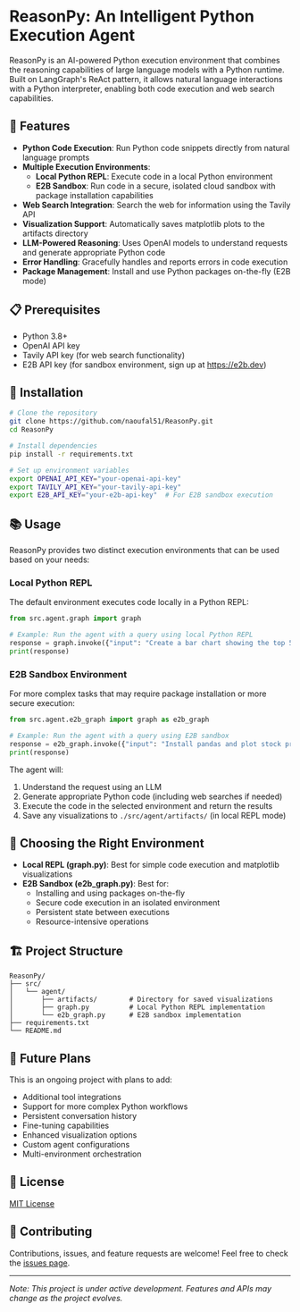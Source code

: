 # ReasonPy: An Intelligent Python Execution Agent

ReasonPy is an AI-powered Python execution environment that combines the reasoning capabilities of large language models with a Python runtime. Built on LangGraph's ReAct pattern, it allows natural language interactions with a Python interpreter, enabling both code execution and web search capabilities.

## 🚀 Features

- **Python Code Execution**: Run Python code snippets directly from natural language prompts
- **Multiple Execution Environments**:
  - **Local Python REPL**: Execute code in a local Python environment
  - **E2B Sandbox**: Run code in a secure, isolated cloud sandbox with package installation capabilities
- **Web Search Integration**: Search the web for information using the Tavily API
- **Visualization Support**: Automatically saves matplotlib plots to the artifacts directory
- **LLM-Powered Reasoning**: Uses OpenAI models to understand requests and generate appropriate Python code
- **Error Handling**: Gracefully handles and reports errors in code execution
- **Package Management**: Install and use Python packages on-the-fly (E2B mode)

## 📋 Prerequisites

- Python 3.8+
- OpenAI API key
- Tavily API key (for web search functionality)
- E2B API key (for sandbox environment, sign up at https://e2b.dev)

## 🔧 Installation

```bash
# Clone the repository
git clone https://github.com/naoufal51/ReasonPy.git
cd ReasonPy

# Install dependencies
pip install -r requirements.txt

# Set up environment variables
export OPENAI_API_KEY="your-openai-api-key"
export TAVILY_API_KEY="your-tavily-api-key"
export E2B_API_KEY="your-e2b-api-key"  # For E2B sandbox execution
```

## 📚 Usage

ReasonPy provides two distinct execution environments that can be used based on your needs:

### Local Python REPL

The default environment executes code locally in a Python REPL:

```python
from src.agent.graph import graph

# Example: Run the agent with a query using local Python REPL
response = graph.invoke({"input": "Create a bar chart showing the top 5 most populous countries"})
print(response)
```

### E2B Sandbox Environment

For more complex tasks that may require package installation or more secure execution:

```python
from src.agent.e2b_graph import graph as e2b_graph

# Example: Run the agent with a query using E2B sandbox
response = e2b_graph.invoke({"input": "Install pandas and plot stock prices for the last week"})
print(response)
```

The agent will:
1. Understand the request using an LLM
2. Generate appropriate Python code (including web searches if needed)
3. Execute the code in the selected environment and return the results
4. Save any visualizations to `./src/agent/artifacts/` (in local REPL mode)

## 🔄 Choosing the Right Environment

- **Local REPL (graph.py)**: Best for simple code execution and matplotlib visualizations
- **E2B Sandbox (e2b_graph.py)**: Best for:
  - Installing and using packages on-the-fly
  - Secure code execution in an isolated environment
  - Persistent state between executions
  - Resource-intensive operations

## 🏗️ Project Structure

```
ReasonPy/
├── src/
│   └── agent/
│       ├── artifacts/        # Directory for saved visualizations
│       ├── graph.py          # Local Python REPL implementation
│       └── e2b_graph.py      # E2B sandbox implementation
├── requirements.txt
└── README.md
```

## 🔮 Future Plans

This is an ongoing project with plans to add:

- Additional tool integrations
- Support for more complex Python workflows
- Persistent conversation history
- Fine-tuning capabilities
- Enhanced visualization options
- Custom agent configurations
- Multi-environment orchestration

## 📄 License

[MIT License](LICENSE)

## 🤝 Contributing

Contributions, issues, and feature requests are welcome! Feel free to check the [issues page](https://github.com/naoufal51/ReasonPy/issues).

---

*Note: This project is under active development. Features and APIs may change as the project evolves.*